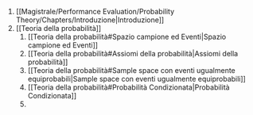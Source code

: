 1. [[Magistrale/Performance Evaluation/Probability Theory/Chapters/Introduzione|Introduzione]]
2. [[Teoria della probabilità]]
	1. [[Teoria della probabilità#Spazio campione ed Eventi|Spazio campione ed Eventi]]
	2. [[Teoria della probabilità#Assiomi della probabilità|Assiomi della probabilità]]
	3. [[Teoria della probabilità#Sample space con eventi ugualmente equiprobabili|Sample space con eventi ugualmente equiprobabili]]
	4. [[Teoria della probabilità#Probabilità Condizionata|Probabilità Condizionata]]
	5. 